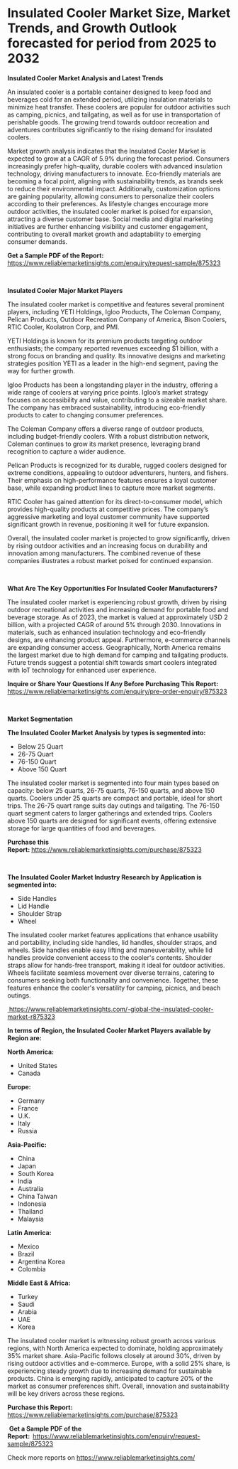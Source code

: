 <p><h1>Insulated Cooler Market Size, Market Trends, and Growth Outlook forecasted for period from 2025 to 2032</h1></p><p><strong>Insulated Cooler Market Analysis and Latest Trends</strong></p>
<p><p>An insulated cooler is a portable container designed to keep food and beverages cold for an extended period, utilizing insulation materials to minimize heat transfer. These coolers are popular for outdoor activities such as camping, picnics, and tailgating, as well as for use in transportation of perishable goods. The growing trend towards outdoor recreation and adventures contributes significantly to the rising demand for insulated coolers.</p><p>Market growth analysis indicates that the Insulated Cooler Market is expected to grow at a CAGR of 5.9% during the forecast period. Consumers increasingly prefer high-quality, durable coolers with advanced insulation technology, driving manufacturers to innovate. Eco-friendly materials are becoming a focal point, aligning with sustainability trends, as brands seek to reduce their environmental impact. Additionally, customization options are gaining popularity, allowing consumers to personalize their coolers according to their preferences. As lifestyle changes encourage more outdoor activities, the insulated cooler market is poised for expansion, attracting a diverse customer base. Social media and digital marketing initiatives are further enhancing visibility and customer engagement, contributing to overall market growth and adaptability to emerging consumer demands.</p></p>
<p><strong>Get a Sample PDF of the Report:&nbsp;</strong> <a href="https://www.reliablemarketinsights.com/enquiry/request-sample/875323?utm_campaign=2214&utm_medium=2&utm_source=Github&utm_content=ia&utm_term=21032025&utm_id=insulated-cooler">https://www.reliablemarketinsights.com/enquiry/request-sample/875323</a></p>
<p>&nbsp;</p>
<p><strong>Insulated Cooler Major Market Players</strong></p>
<p><p>The insulated cooler market is competitive and features several prominent players, including YETI Holdings, Igloo Products, The Coleman Company, Pelican Products, Outdoor Recreation Company of America, Bison Coolers, RTIC Cooler, Koolatron Corp, and PMI. </p><p>YETI Holdings is known for its premium products targeting outdoor enthusiasts; the company reported revenues exceeding $1 billion, with a strong focus on branding and quality. Its innovative designs and marketing strategies position YETI as a leader in the high-end segment, paving the way for further growth.</p><p>Igloo Products has been a longstanding player in the industry, offering a wide range of coolers at varying price points. Igloo’s market strategy focuses on accessibility and value, contributing to a sizeable market share. The company has embraced sustainability, introducing eco-friendly products to cater to changing consumer preferences.</p><p>The Coleman Company offers a diverse range of outdoor products, including budget-friendly coolers. With a robust distribution network, Coleman continues to grow its market presence, leveraging brand recognition to capture a wider audience.</p><p>Pelican Products is recognized for its durable, rugged coolers designed for extreme conditions, appealing to outdoor adventurers, hunters, and fishers. Their emphasis on high-performance features ensures a loyal customer base, while expanding product lines to capture more market segments.</p><p>RTIC Cooler has gained attention for its direct-to-consumer model, which provides high-quality products at competitive prices. The company’s aggressive marketing and loyal customer community have supported significant growth in revenue, positioning it well for future expansion.</p><p>Overall, the insulated cooler market is projected to grow significantly, driven by rising outdoor activities and an increasing focus on durability and innovation among manufacturers. The combined revenue of these companies illustrates a robust market poised for continued expansion.</p></p>
<p>&nbsp;</p>
<p><strong>What Are The Key Opportunities For Insulated Cooler Manufacturers?</strong></p>
<p><p>The insulated cooler market is experiencing robust growth, driven by rising outdoor recreational activities and increasing demand for portable food and beverage storage. As of 2023, the market is valued at approximately USD 2 billion, with a projected CAGR of around 5% through 2030. Innovations in materials, such as enhanced insulation technology and eco-friendly designs, are enhancing product appeal. Furthermore, e-commerce channels are expanding consumer access. Geographically, North America remains the largest market due to high demand for camping and tailgating products. Future trends suggest a potential shift towards smart coolers integrated with IoT technology for enhanced user experience.</p></p>
<p><strong>Inquire or Share Your Questions If Any Before Purchasing This Report:</strong> <a href="https://www.reliablemarketinsights.com/enquiry/pre-order-enquiry/875323?utm_campaign=2214&utm_medium=2&utm_source=Github&utm_content=ia&utm_term=21032025&utm_id=insulated-cooler">https://www.reliablemarketinsights.com/enquiry/pre-order-enquiry/875323</a></p>
<p>&nbsp;</p>
<p><strong>Market Segmentation</strong></p>
<p><strong>The Insulated Cooler Market Analysis by types is segmented into:</strong></p>
<p><ul><li>Below 25 Quart</li><li>26-75 Quart</li><li>76-150 Quart</li><li>Above 150 Quart</li></ul></p>
<p><p>The insulated cooler market is segmented into four main types based on capacity: below 25 quarts, 26-75 quarts, 76-150 quarts, and above 150 quarts. Coolers under 25 quarts are compact and portable, ideal for short trips. The 26-75 quart range suits day outings and tailgating. The 76-150 quart segment caters to larger gatherings and extended trips. Coolers above 150 quarts are designed for significant events, offering extensive storage for large quantities of food and beverages.</p></p>
<p><strong>Purchase this Report:&nbsp;</strong><a href="https://www.reliablemarketinsights.com/purchase/875323?utm_campaign=2214&utm_medium=2&utm_source=Github&utm_content=ia&utm_term=21032025&utm_id=insulated-cooler">https://www.reliablemarketinsights.com/purchase/875323</a></p>
<p>&nbsp;</p>
<p><strong>The Insulated Cooler Market Industry Research by Application is segmented into:</strong></p>
<p><ul><li>Side Handles</li><li>Lid Handle</li><li>Shoulder Strap</li><li>Wheel</li></ul></p>
<p><p>The insulated cooler market features applications that enhance usability and portability, including side handles, lid handles, shoulder straps, and wheels. Side handles enable easy lifting and maneuverability, while lid handles provide convenient access to the cooler's contents. Shoulder straps allow for hands-free transport, making it ideal for outdoor activities. Wheels facilitate seamless movement over diverse terrains, catering to consumers seeking both functionality and convenience. Together, these features enhance the cooler's versatility for camping, picnics, and beach outings.</p></p>
<p><a href="https://www.reliablemarketinsights.com/-global-the-insulated-cooler-market-r875323?utm_campaign=2214&utm_medium=2&utm_source=Github&utm_content=ia&utm_term=21032025&utm_id=insulated-cooler">&nbsp;https://www.reliablemarketinsights.com/-global-the-insulated-cooler-market-r875323</a></p>
<p><strong>In terms of Region, the Insulated Cooler Market Players available by Region are:</strong></p>
<p>
    <p> <strong> North America: </strong>
        <ul>
            <li>United States</li>
            <li>Canada</li>
        </ul>
        </p> 
    <p> <strong> Europe: </strong>
        <ul>
            <li>Germany</li>
            <li>France</li>
            <li>U.K.</li>
            <li>Italy</li>
            <li>Russia</li>
        </ul>
        </p> 
    <p> <strong> Asia-Pacific: </strong>
        <ul>
            <li>China</li>
            <li>Japan</li>
            <li>South Korea</li>
            <li>India</li>
            <li>Australia</li>
            <li>China Taiwan</li>
            <li>Indonesia</li>
            <li>Thailand</li>
            <li>Malaysia</li>
        </ul>
        </p> 
    <p> <strong> Latin America: </strong>
        <ul>
            <li>Mexico</li>
            <li>Brazil</li>
            <li>Argentina Korea</li>
            <li>Colombia</li>
        </ul>
        </p> 
    <p> <strong> Middle East & Africa: </strong>
        <ul>
            <li>Turkey</li>
            <li>Saudi</li>
            <li>Arabia</li>
            <li>UAE</li>
            <li>Korea</li>
        </ul>
    </p>
    </p>
<p><p>The insulated cooler market is witnessing robust growth across various regions, with North America expected to dominate, holding approximately 35% market share. Asia-Pacific follows closely at around 30%, driven by rising outdoor activities and e-commerce. Europe, with a solid 25% share, is experiencing steady growth due to increasing demand for sustainable products. China is emerging rapidly, anticipated to capture 20% of the market as consumer preferences shift. Overall, innovation and sustainability will be key drivers across these regions.</p></p>
<p><strong>Purchase this Report: </strong><a href="https://www.reliablemarketinsights.com/purchase/875323?utm_campaign=2214&utm_medium=2&utm_source=Github&utm_content=ia&utm_term=21032025&utm_id=insulated-cooler">https://www.reliablemarketinsights.com/purchase/875323</a></p>
<p>&nbsp;<strong>Get a Sample PDF of the Report:&nbsp;&nbsp;</strong><a href="https://www.reliablemarketinsights.com/enquiry/request-sample/875323?utm_campaign=2214&utm_medium=2&utm_source=Github&utm_content=ia&utm_term=21032025&utm_id=insulated-cooler">https://www.reliablemarketinsights.com/enquiry/request-sample/875323</a></p>
<p><strong></strong></p>
<p>Check more reports on <a href="https://www.reliablemarketinsights.com/?utm_campaign=2214&utm_medium=2&utm_source=Github&utm_content=ia&utm_term=21032025&utm_id=insulated-cooler">https://www.reliablemarketinsights.com/</a></p>